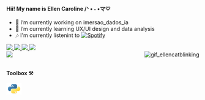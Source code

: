 #### Hii! My name is Ellen Caroline /ᐠ • ˕ •マ♡
 
 - 🔭 I’m currently working on imersao_dados_ia
 - 🌱 I’m currently learning UX/UI design and data analysis
 - 🎶 I'm currently listenint to
[![Spotify](https://spotify-novatorem-bino8zq4v-ellen-caroline.vercel.app/api/spotify)](https://open.spotify.com/user/Ellen艾伦)
   

<div>
  <a href="https://www.notion.so/Portf-lio-e83be7d616314e0b96a860c3b77c70d2" target="_blank"> <img src="https://img.shields.io/badge/Notion-000000?style=for-the-badge&logo=notion&logoColor=white" target="_blank"> </a>
  <a href="https://www.figma.com/@ellencaroline" target="_blank"> <img src="https://img.shields.io/badge/Figma-F24E1E?style=for-the-badge&logo=figma&logoColor=white" target="_blank"> </a>
  <a href="https://br.pinterest.com/ellencaroline0107/" target="_blank"> <img src="https://img.shields.io/badge/Pinterest-%23E60023.svg?&style=for-the-badge&logo=Pinterest&logoColor=white" target="_blank"> </a>
  <a href="https://www.linkedin.com/in/ellen-caroline0107/" target="_blank"> <img src="https://img.shields.io/badge/-LinkedIn-%230077B5?style=for-the-badge&logo=linkedin&logoColor=white" target="_blank"> </a>
  <a target="_blank"> </a>
</div>

<img align="right" alt="gif_ellencatblinking" src="https://discordapp.com/channels/861111062039494666/867482785915338793/1154948552036986912">
<img width="42.2%" src="https://github-readme-stats.vercel.app/api?username=ellen-caroline&show_icons=true&theme=dark&rank_icon=github">


##

#### Toolbox ⚒️
<div>
  <img align="center" alt="ellen_phyton" height="30" width="40" src="https://raw.githubusercontent.com/devicons/devicon/master/icons/python/python-original.svg">
</div>







